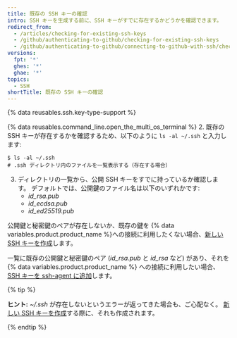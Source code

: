 ```yaml
---
title: 既存の SSH キーの確認
intro: SSH キーを生成する前に、SSH キーがすでに存在するかどうかを確認できます。
redirect_from:
  - /articles/checking-for-existing-ssh-keys
  - /github/authenticating-to-github/checking-for-existing-ssh-keys
  - /github/authenticating-to-github/connecting-to-github-with-ssh/checking-for-existing-ssh-keys
versions:
  fpt: '*'
  ghes: '*'
  ghae: '*'
topics:
  - SSH
shortTitle: 既存の SSH キーの確認
---
```


{% data reusables.ssh.key-type-support %}

{% data reusables.command_line.open_the_multi_os_terminal %}
2. 既存の SSH キーが存在するかを確認するため、以下のように `ls -al ~/.ssh` と入力します:

  ```shell
  $ ls -al ~/.ssh
  # .ssh ディレクトリ内のファイルを一覧表示する（存在する場合）
  ```
3. ディレクトリの一覧から、公開 SSH キーをすでに持っているか確認します。 デフォルトでは、公開鍵のファイル名は以下のいずれかです:
    - *id_rsa.pub*
    - *id_ecdsa.pub*
    - *id_ed25519.pub*

公開鍵と秘密鍵のペアが存在しないか、既存の鍵を {% data variables.product.product_name %}への接続に利用したくない場合、[新しい SSH キーを作成](/articles/generating-a-new-ssh-key-and-adding-it-to-the-ssh-agent)します。

一覧に既存の公開鍵と秘密鍵のペア (*id_rsa.pub* と *id_rsa* など) があり、それを {% data variables.product.product_name %} への接続に利用したい場合、[SSH キーを ssh-agent に追加](/articles/generating-a-new-ssh-key-and-adding-it-to-the-ssh-agent/#adding-your-ssh-key-to-the-ssh-agent)します。

{% tip %}

**ヒント:** *~/.ssh* が存在しないというエラーが返ってきた場合も、ご心配なく。 [新しい SSH キーを作成](/articles/generating-a-new-ssh-key-and-adding-it-to-the-ssh-agent)する際に、それも作成されます。

{% endtip %}
